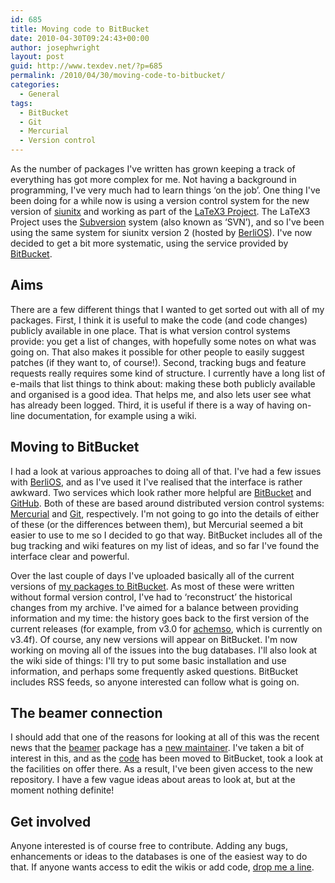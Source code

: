 ```yaml
---
id: 685
title: Moving code to BitBucket
date: 2010-04-30T09:24:43+00:00
author: josephwright
layout: post
guid: http://www.texdev.net/?p=685
permalink: /2010/04/30/moving-code-to-bitbucket/
categories:
  - General
tags:
  - BitBucket
  - Git
  - Mercurial
  - Version control
---
```

As the number of packages I've written has grown keeping a track of everything has got more complex for me. Not having a background in programming, I've very much had to learn things ‘on the job’. One thing I've been doing for a while now is using a version control system for the new version of [siunitx](https://ctan.org/pkg/siunitx) and working as part of the [LaTeX3 Project](http://www.latex-project.org/latex3.html). The LaTeX3 Project uses the [Subversion](http://subversion.apache.org/) system (also known as ‘SVN’), and so I've been using the same system for siunitx version 2 (hosted by [BerliOS](http://www.berlios.de/)). I've now decided to get a bit more systematic, using the service provided by [BitBucket](http://bitbucket.org/).

## Aims

There are a few different things that I wanted to get sorted out with all of my packages. First, I think it is useful to make the code (and code changes) publicly available in one place. That is what version control systems provide: you get a list of changes, with hopefully some notes on what was going on.  That also makes it possible for other people to easily suggest patches (if they want to, of course!). Second, tracking bugs and feature requests really requires some kind of structure. I currently have a long list of e-mails that list things to think about: making these both publicly available and organised is a good idea. That helps me, and also lets user see what has already been logged. Third, it is useful if there is a way of having on-line documentation, for example using a wiki.

## Moving to BitBucket

I had a look at various approaches to doing all of that. I've had a few issues with [BerliOS](http://www.berlios.de/), and as I've used it I've realised that the interface is rather awkward. Two services which look rather more helpful are [BitBucket](http://bitbucket.org/) and [GitHub](http://github.com/). Both of these are based around distributed version control systems: [Mercurial](http://mercurial.selenic.com/) and [Git](http://git-scm.com/), respectively. I'm not going to go into the details of either of these (or the differences between them), but Mercurial seemed a bit easier to use to me so I decided to go that way. BitBucket includes all of the bug tracking and wiki features on my list of ideas, and so far I've found the interface clear and powerful.

Over the last couple of days I've uploaded basically all of the current versions of [my packages to BitBucket](http://bitbucket.org/josephwright/). As most of these were written without formal version control, I've had to ‘reconstruct’ the historical changes from my archive. I've aimed for a balance between providing information and my time: the history goes back to the first version of the current releases (for example, from v3.0 for [achemso](https://ctan.org/pkg/achemso), which is currently on v3.4f). Of course, any new versions will appear on BitBucket. I'm now working on moving all of the issues into the bug databases. I'll also look at the wiki side of things: I'll try to put some basic installation and use information, and perhaps some frequently asked questions. BitBucket includes RSS feeds, so anyone interested can follow what is going on.

## The beamer connection

I should add that one of the reasons for looking at all of this was the recent news that the [beamer](https://ctan.org/pkg/beamer) package has a [new maintainer](http://permalink.gmane.org/gmane.comp.tex.latex.beamer.general/2286). I've taken a bit of interest in this, and as the [code](http://bitbucket.org/rivanvx/beamer/wiki/Home) has been moved to BitBucket, took a look at the facilities on offer there. As a result, I've been given access to the new repository. I have a few vague ideas about areas to look at, but at the moment nothing definite!

## Get involved

Anyone interested is of course free to contribute. Adding any bugs,  enhancements or ideas to the databases is one of the easiest way to do  that. If anyone wants access to edit the wikis or add code, [drop me a line](mailto:joseph.wright@morningstar2.co.uk).
